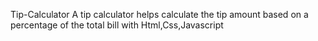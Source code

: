 Tip-Calculator
A tip calculator helps calculate the tip amount based on a percentage of the total bill with Html,Css,Javascript
